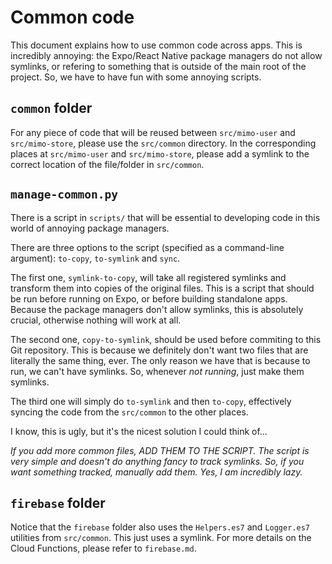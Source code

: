 # Common code

This document explains how to use common code across apps. This is incredibly
annoying: the Expo/React Native package managers do not allow symlinks, or
refering to something that is outside of the main root of the project. So,
we have to have fun with some annoying scripts.

## `common` folder

For any piece of code that will be reused between `src/mimo-user` and
`src/mimo-store`, please use the `src/common` directory. In the corresponding
places at `src/mimo-user` and `src/mimo-store`, please add a symlink to the
correct location of the file/folder in `src/common`.

## `manage-common.py`

There is a script in `scripts/` that will be essential to developing code
in this world of annoying package managers.

There are three options to the script (specified as a command-line argument):
`to-copy`, `to-symlink` and `sync`.

The first one, `symlink-to-copy`, will take all registered symlinks and
transform them into copies of the original files. This is a script that should
be run before running on Expo, or before building standalone apps. Because
the package managers don't allow symlinks, this is absolutely crucial, otherwise
nothing will work at all.

The second one, `copy-to-symlink`, should be used before commiting to this
Git repository. This is because we definitely don't want two files that are
literally the same thing, ever. The only reason we have that is because to run,
we can't have symlinks. So, whenever *not running*, just make them symlinks.

The third one will simply do `to-symlink` and then `to-copy`, effectively
syncing the code from the `src/common` to the other places.

I know, this is ugly, but it's the nicest solution I could think of...

*If you add more common files, ADD THEM TO THE SCRIPT. The script is very
simple and doesn't do anything fancy to track symlinks. So, if you want 
something tracked, manually add them. Yes, I am incredibly lazy.*

## `firebase` folder

Notice that the `firebase` folder also uses the `Helpers.es7` and `Logger.es7`
utilities from `src/common`. This just uses a symlink. For more details on the
Cloud Functions, please refer to `firebase.md`.
